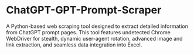 # ChatGPT-GPT-Prompt-Scraper
A Python-based web scraping tool designed to extract detailed information from ChatGPT prompt pages. This tool features undetected Chrome WebDriver for stealth, dynamic user-agent rotation, advanced image and link extraction, and seamless data integration into Excel.
